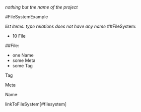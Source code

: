 _nothing but the name of the project_

#FileSystemExample

_list items: <quantyty> <Type>_
_type relations does not have any name_
##FileSystem:
 - 10 File

##File:
 - one Name
 - some Meta
 - some Tag


Tag

Meta

Name

linkToFileSystem[#filesystem]